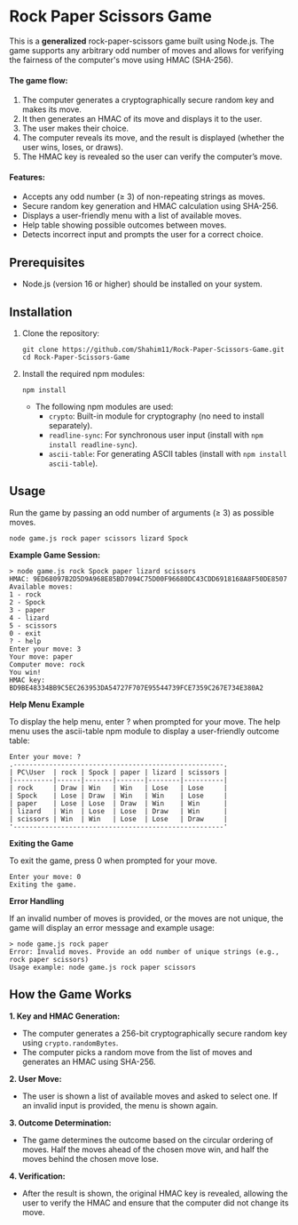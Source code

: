 # Rock Paper Scissors Game

This is a **generalized** rock-paper-scissors game built using Node.js. The game supports any arbitrary odd number of moves and allows for verifying the fairness of the computer's move using HMAC (SHA-256).

#### The game flow:
1. The computer generates a cryptographically secure random key and makes its move.
2. It then generates an HMAC of its move and displays it to the user.
3. The user makes their choice.
4. The computer reveals its move, and the result is displayed (whether the user wins, loses, or draws).
5. The HMAC key is revealed so the user can verify the computer’s move.

#### Features:
- Accepts any odd number (≥ 3) of non-repeating strings as moves.
- Secure random key generation and HMAC calculation using SHA-256.
- Displays a user-friendly menu with a list of available moves.
- Help table showing possible outcomes between moves.
- Detects incorrect input and prompts the user for a correct choice.

## Prerequisites

- Node.js (version 16 or higher) should be installed on your system.

## Installation

1. Clone the repository:

   ```
   git clone https://github.com/Shahim11/Rock-Paper-Scissors-Game.git
   cd Rock-Paper-Scissors-Game
   ```

2. Install the required npm modules:
   ```
   npm install
   ```
   
    - The following npm modules are used:
      - `crypto`: Built-in module for cryptography (no need to install separately).
      - `readline-sync`: For synchronous user input (install with `npm install readline-sync`).
      - `ascii-table`: For generating ASCII tables (install with `npm install ascii-table`).

## Usage
Run the game by passing an odd number of arguments (≥ 3) as possible moves. 
  ```
  node game.js rock paper scissors lizard Spock
  ```

**Example Game Session:**
  ```
> node game.js rock Spock paper lizard scissors
HMAC: 9ED68097B2D5D9A968E85BD7094C75D00F96680DC43CDD6918168A8F50DE8507
Available moves:
1 - rock
2 - Spock
3 - paper
4 - lizard
5 - scissors
0 - exit
? - help
Enter your move: 3
Your move: paper
Computer move: rock
You win!
HMAC key: BD9BE48334BB9C5EC263953DA54727F707E95544739FCE7359C267E734E380A2
```

**Help Menu Example**

To display the help menu, enter ? when prompted for your move. The help menu uses the ascii-table npm module to display a user-friendly outcome table:

```
Enter your move: ?
.-----------------------------------------------------.
| PC\User  | rock | Spock | paper | lizard | scissors |
|----------|------|-------|-------|--------|----------|
| rock     | Draw | Win   | Win   | Lose   | Lose     |
| Spock    | Lose | Draw  | Win   | Win    | Lose     |
| paper    | Lose | Lose  | Draw  | Win    | Win      |
| lizard   | Win  | Lose  | Lose  | Draw   | Win      |
| scissors | Win  | Win   | Lose  | Lose   | Draw     |
'-----------------------------------------------------'
```

**Exiting the Game**

To exit the game, press 0 when prompted for your move.
```
Enter your move: 0
Exiting the game.
```

**Error Handling**

If an invalid number of moves is provided, or the moves are not unique, the game will display an error message and example usage:
```
> node game.js rock paper
Error: Invalid moves. Provide an odd number of unique strings (e.g., rock paper scissors)
Usage example: node game.js rock paper scissors
```

## How the Game Works

**1. Key and HMAC Generation:**
   - The computer generates a 256-bit cryptographically secure random key using `crypto.randomBytes`.
   - The computer picks a random move from the list of moves and generates an HMAC using SHA-256.

**2. User Move:**
  - The user is shown a list of available moves and asked to select one. If an invalid input is provided, the menu is shown again.
      
**3. Outcome Determination:**
  - The game determines the outcome based on the circular ordering of moves. Half the moves ahead of the chosen move win, and half the moves behind the chosen move lose.
    
**4. Verification:**
  - After the result is shown, the original HMAC key is revealed, allowing the user to verify the HMAC and ensure that the computer did not change its move.

